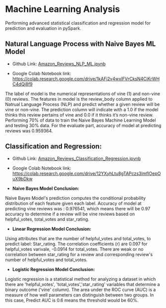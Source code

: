 # Machine Learning Analysis

Performing advanced statistical classification and regression model for prediction and evaluation in pySpark.

## Natural Language Process with Naive Bayes ML Model

- Github Link: [Amazon_Reviews_NLP_ML.ipynb](/Amazon_Reviews_NLP_ML.ipynb)

- Google Colab Notebook link: <https://colab.research.google.com/drive/1kAFj2v4wxlFVrCksN4CiKrWHC4dQj8f9>


The label of model is the numerical representations of vine (1) and non-vine (0) reviews. The features in model is the review_body column applied to Natrual Language Process (NLP) and predict whether a given review will be vine or non-vine. The prediction column will indicate with a 1.0 if the model thinks this review pertains of vine and 0.0 if it thinks it’s non-vine review. 
Performing 70% of data to train the Naive Bayes Machine Learning Model and testing 30% data.
For the evaluate part, accuracy of model at predicting reviews was 0.959364.


## Classification and Regression:

- Github Link: [Amazon_Reviews_Classification_Regression.ipynb](/Amazon_Reviews_Classification_Regression.ipynb)

- Google Colab Notebook link: <https://colab.research.google.com/drive/12YXyhLtu8gTAPczs3lmfIOepOuX9bDkw>

- **Naive Bayes Model Conclusion:**

 Naive Bayes Model's prediction computes the conditional probability distribution of each feature given each label.
 Accuracy of model at predicting vine reviews was : 0.976541, which means there will be 0.97 accuracy to determine if a review will be vine reviews based on helpful_votes, total_votes and star_rating.

- **Linear Regression Model Conclusion:**

Using attributes that are the number of helpful_votes and total_votes, to predict label: Star_rating. The correlation coefficients (r) are 0.097 for helpful_votes varivale, -0.0914 for total_votes. There are weak or no correlation between star_rating for a review and corresponding review's number of helpful_votes and total_votes.

- **Logistic Regression Model Conclusion:**

Logistic regression is a statistical method for analyzing a dataset in which there are 'helpful_votes', 'total_votes','star_rating' variables that determine a binary outcome ('vine' column). 
The area under the ROC curve (AUC) is a measure of how well parameters can distinguish between two groups. In this case, Predict AUC is 0.6 means the threshold would be 60%.